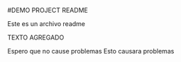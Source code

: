 #DEMO PROJECT README

Este es un archivo readme

TEXTO AGREGADO

Espero que no cause problemas
Esto causara problemas
